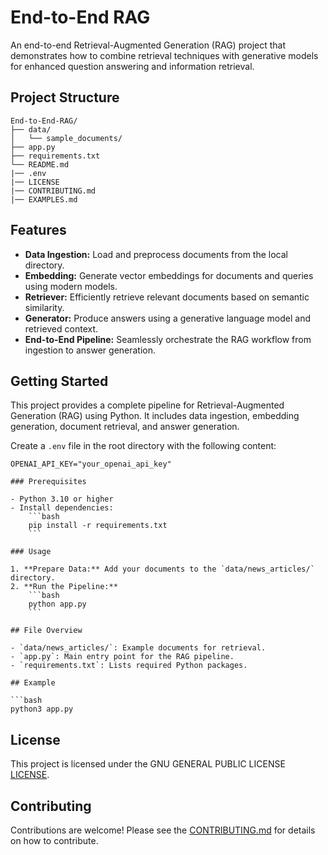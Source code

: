 # End-to-End RAG

An end-to-end Retrieval-Augmented Generation (RAG) project that demonstrates how to combine retrieval techniques with generative models for enhanced question answering and information retrieval.

## Project Structure

```
End-to-End-RAG/
├── data/
│   └── sample_documents/
├── app.py
├── requirements.txt
└── README.md
|── .env
|── LICENSE
|── CONTRIBUTING.md
|── EXAMPLES.md
```

## Features

- **Data Ingestion:** Load and preprocess documents from the local directory.
- **Embedding:** Generate vector embeddings for documents and queries using modern models.
- **Retriever:** Efficiently retrieve relevant documents based on semantic similarity.
- **Generator:** Produce answers using a generative language model and retrieved context.
- **End-to-End Pipeline:** Seamlessly orchestrate the RAG workflow from ingestion to answer generation.

## Getting Started
This project provides a complete pipeline for Retrieval-Augmented Generation (RAG) using Python. It includes data ingestion, embedding generation, document retrieval, and answer generation.

Create a `.env` file in the root directory with the following content:

```plaintext
OPENAI_API_KEY="your_openai_api_key"

### Prerequisites

- Python 3.10 or higher
- Install dependencies:
    ```bash
    pip install -r requirements.txt
    ```

### Usage

1. **Prepare Data:** Add your documents to the `data/news_articles/` directory.
2. **Run the Pipeline:**
    ```bash
    python app.py
    ```

## File Overview

- `data/news_articles/`: Example documents for retrieval.
- `app.py`: Main entry point for the RAG pipeline.
- `requirements.txt`: Lists required Python packages.

## Example

```bash
python3 app.py
```

## License

This project is licensed under the GNU GENERAL PUBLIC LICENSE [LICENSE](LICENSE).

## Contributing
Contributions are welcome! Please see the [CONTRIBUTING.md](CONTRIBUTING.md) for details on how to contribute.
